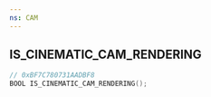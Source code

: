 ```yaml
---
ns: CAM
---
```

## IS_CINEMATIC_CAM_RENDERING

```c
// 0xBF7C780731AADBF8
BOOL IS_CINEMATIC_CAM_RENDERING();
```

